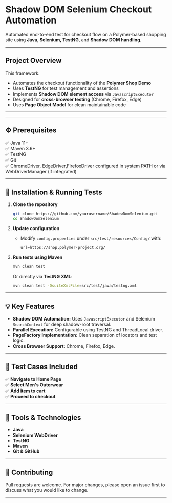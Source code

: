 #  Shadow DOM Selenium Checkout Automation

Automated end-to-end test for checkout flow on a Polymer-based shopping site using **Java, Selenium, TestNG**, and **Shadow DOM handling**.

---

##  **Project Overview**

This framework:

- Automates the checkout functionality of the **Polymer Shop Demo**
- Uses **TestNG** for test management and assertions
- Implements **Shadow DOM element access** via `JavascriptExecutor`
- Designed for **cross-browser testing** (Chrome, Firefox, Edge)
- Uses **Page Object Model** for clean maintainable code

---


---

## ⚙️ **Prerequisites**

✅ Java 11+  
✅ Maven 3.6+  
✅ TestNG  
✅ Git  
✅ ChromeDriver, EdgeDriver,FirefoxDriver configured in system PATH or via WebDriverManager (if integrated)

---

## 🔧 **Installation & Running Tests**

1. **Clone the repository**
    ```bash
    git clone https://github.com/yourusername/ShadowDomSelenium.git
    cd ShadowDomSelenium
    ```

2. **Update configuration**

   - Modify `config.properties` under `src/test/resources/Config/` with:
     ```properties
     url=https://shop.polymer-project.org/

     ```

3. **Run tests using Maven**
    ```bash
    mvn clean test
    ```

   Or directly via **TestNG XML**:
    ```bash
    mvn clean test -DsuiteXmlFile=src/test/java/testng.xml
    ```

---

## 💡 **Key Features**

- **Shadow DOM Automation:** Uses `JavascriptExecutor` and Selenium `SearchContext` for deep shadow-root traversal.
- **Parallel Execution:** Configurable using TestNG and ThreadLocal driver.
- **PageFactory Implementation:** Clean separation of locators and test logic.
- **Cross Browser Support:** Chrome, Firefox, Edge.

---

## 📝 **Test Cases Included**

✅ **Navigate to Home Page**  
✅ **Select Men's Outerwear**  
✅ **Add item to cart**  
✅ **Proceed to checkout**

---

## 🔨 **Tools & Technologies**

- **Java**
- **Selenium WebDriver**
- **TestNG**
- **Maven**
- **Git & GitHub**

---

## 🤝 **Contributing**

Pull requests are welcome. For major changes, please open an issue first to discuss what you would like to change.

---





